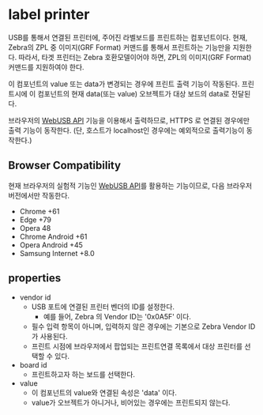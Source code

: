 # label printer

USB를 통해서 연결된 프린터에, 주어진 라벨보드를 프린트하는 컴포넌트이다.
현재, Zebra의 ZPL 중 이미지(GRF Format) 커맨드를 통해서 프린트하는 기능만을 지원한다.
따라서, 타겟 프린터는 Zebra 호환모델이어야 하면, ZPL의 이미지(GRF Format) 커맨드를 지원하여야 한다.

이 컴포넌트의 value 또는 data가 변경되는 경우에 프린트 출력 기능이 작동된다.
프린트시에 이 컴포넌트의 현재 data(또는 value) 오브젝트가 대상 보드의 data로 전달된다.

브라우저의 [WebUSB API](https://developer.mozilla.org/en-US/docs/Web/API/USB) 기능을 이용해서 출력하므로, HTTPS 로 연결된 경우에만 출력 기능이 동작한다.
(단, 호스트가 localhost인 경우에는 예외적으로 출력기능이 동작한다.)

## Browser Compatibility

현재 브라우저의 실험적 기능인 [WebUSB API](https://developer.mozilla.org/en-US/docs/Web/API/USB)를 활용하는 기능이므로, 다음 브라우저 버전에서만 작동한다.

- Chrome +61
- Edge +79
- Opera 48
- Chrome Android +61
- Opera Android +45
- Samsung Internet +8.0

## properties

- vendor id
  - USB 포트에 연결된 프린터 벤더의 ID를 설정한다.
    - 예를 들어, Zebra 의 Vendor ID는 '0x0A5F' 이다.
  - 필수 입력 항목이 아니며, 입력하지 않은 경우에는 기본으로 Zebra Vendor ID가 사용된다.
  - 프린트 시점에 브라우저에서 팝업되는 프린트연결 목록에서 대상 프린터를 선택할 수 있다.
- board id
  - 프린트하고자 하는 보드를 선택한다.
- value
  - 이 컴포넌트의 value와 연결된 속성은 'data' 이다.
  - value가 오브젝트가 아니거나, 비어있는 경우에는 프린트되지 않는다.

